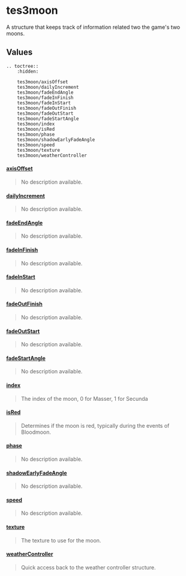 # tes3moon

A structure that keeps track of information related two the game's two moons.

## Values

```eval_rst
.. toctree::
    :hidden:

    tes3moon/axisOffset
    tes3moon/dailyIncrement
    tes3moon/fadeEndAngle
    tes3moon/fadeInFinish
    tes3moon/fadeInStart
    tes3moon/fadeOutFinish
    tes3moon/fadeOutStart
    tes3moon/fadeStartAngle
    tes3moon/index
    tes3moon/isRed
    tes3moon/phase
    tes3moon/shadowEarlyFadeAngle
    tes3moon/speed
    tes3moon/texture
    tes3moon/weatherController
```

#### [axisOffset](tes3moon/axisOffset.md)

> No description available.

#### [dailyIncrement](tes3moon/dailyIncrement.md)

> No description available.

#### [fadeEndAngle](tes3moon/fadeEndAngle.md)

> No description available.

#### [fadeInFinish](tes3moon/fadeInFinish.md)

> No description available.

#### [fadeInStart](tes3moon/fadeInStart.md)

> No description available.

#### [fadeOutFinish](tes3moon/fadeOutFinish.md)

> No description available.

#### [fadeOutStart](tes3moon/fadeOutStart.md)

> No description available.

#### [fadeStartAngle](tes3moon/fadeStartAngle.md)

> No description available.

#### [index](tes3moon/index.md)

> The index of the moon, 0 for Masser, 1 for Secunda

#### [isRed](tes3moon/isRed.md)

> Determines if the moon is red, typically during the events of Bloodmoon.

#### [phase](tes3moon/phase.md)

> No description available.

#### [shadowEarlyFadeAngle](tes3moon/shadowEarlyFadeAngle.md)

> No description available.

#### [speed](tes3moon/speed.md)

> No description available.

#### [texture](tes3moon/texture.md)

> The texture to use for the moon.

#### [weatherController](tes3moon/weatherController.md)

> Quick access back to the weather controller structure.
